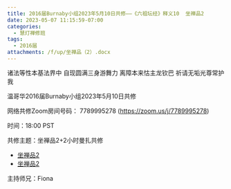```yaml
---
title: 2016届Burnaby小组2023年5月10日共修——《六祖坛经》释义10  坐禅品2
date: 2023-05-07 11:15:59-07:00
categories:
  - 慧灯禅修班
tags:
  - 2016届
attachments: /f/up/坐禅品（2）.docx
---
```

诸法等性本基法界中 自现圆满三身游舞力 离障本来怙主龙钦巴 祈请无垢光尊常护我

温哥华2016届Burnaby小组2023年5月10日共修

网络共修Zoom房间号码： 7789995278 (<https://zoom.us/j/7789995278>)

时间：18:00 PST

共修主题：坐禅品2+2小时曼扎共修

* [坐禅品2](https://fohuifayu.com/index.php/huideng-jiangtang/jingdian-jiedu/liuzu-tanjing/4196-l19033?title=)
* [坐禅品2](/f/up/坐禅品（2）.docx)


主持师兄：Fiona
